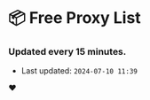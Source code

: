 # :package: Free Proxy List
### Updated every 15 minutes.

- Last updated: `2024-07-10 11:39`

:heart:

